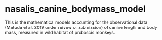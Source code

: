 # nasalis_canine_bodymass_model
This is the mathematical models accounting for the observational data (Matuda et al. 2019 under reivew or submission) of canine length and body mass, measured in wild habitat of proboscis monkeys.
